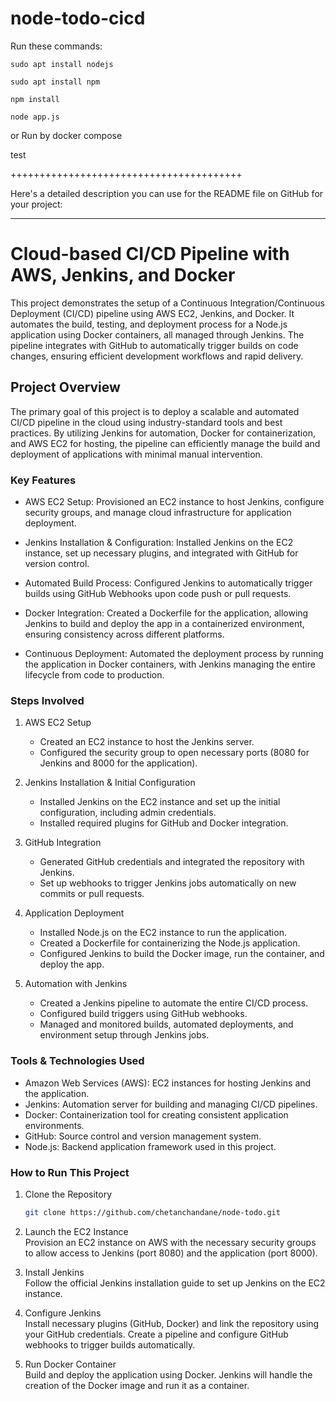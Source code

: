 # node-todo-cicd

Run these commands:


`sudo apt install nodejs`


`sudo apt install npm`


`npm install`

`node app.js`

or Run by docker compose

test

++++++++++++++++++++++++++++++++++++++++

Here's a detailed description you can use for the README file on GitHub for your project:

---

# Cloud-based CI/CD Pipeline with AWS, Jenkins, and Docker

This project demonstrates the setup of a Continuous Integration/Continuous Deployment (CI/CD) pipeline using AWS EC2, Jenkins, and Docker. It automates the build, testing, and deployment process for a Node.js application using Docker containers, all managed through Jenkins. The pipeline integrates with GitHub to automatically trigger builds on code changes, ensuring efficient development workflows and rapid delivery.

## Project Overview

The primary goal of this project is to deploy a scalable and automated CI/CD pipeline in the cloud using industry-standard tools and best practices. By utilizing Jenkins for automation, Docker for containerization, and AWS EC2 for hosting, the pipeline can efficiently manage the build and deployment of applications with minimal manual intervention.

### Key Features

- AWS EC2 Setup: Provisioned an EC2 instance to host Jenkins, configure security groups, and manage cloud infrastructure for application deployment.
  
- Jenkins Installation & Configuration: Installed Jenkins on the EC2 instance, set up necessary plugins, and integrated with GitHub for version control.

- Automated Build Process: Configured Jenkins to automatically trigger builds using GitHub Webhooks upon code push or pull requests.

- Docker Integration: Created a Dockerfile for the application, allowing Jenkins to build and deploy the app in a containerized environment, ensuring consistency across different platforms.

- Continuous Deployment: Automated the deployment process by running the application in Docker containers, with Jenkins managing the entire lifecycle from code to production.

### Steps Involved

1. AWS EC2 Setup  
   - Created an EC2 instance to host the Jenkins server.
   - Configured the security group to open necessary ports (8080 for Jenkins and 8000 for the application).

2. Jenkins Installation & Initial Configuration  
   - Installed Jenkins on the EC2 instance and set up the initial configuration, including admin credentials.
   - Installed required plugins for GitHub and Docker integration.

3. GitHub Integration  
   - Generated GitHub credentials and integrated the repository with Jenkins.
   - Set up webhooks to trigger Jenkins jobs automatically on new commits or pull requests.

4. Application Deployment  
   - Installed Node.js on the EC2 instance to run the application.
   - Created a Dockerfile for containerizing the Node.js application.
   - Configured Jenkins to build the Docker image, run the container, and deploy the app.

5. Automation with Jenkins  
   - Created a Jenkins pipeline to automate the entire CI/CD process.
   - Configured build triggers using GitHub webhooks.
   - Managed and monitored builds, automated deployments, and environment setup through Jenkins jobs.

### Tools & Technologies Used

- Amazon Web Services (AWS): EC2 instances for hosting Jenkins and the application.
- Jenkins: Automation server for building and managing CI/CD pipelines.
- Docker: Containerization tool for creating consistent application environments.
- GitHub: Source control and version management system.
- Node.js: Backend application framework used in this project.

### How to Run This Project

1. Clone the Repository
   ```bash
   git clone https://github.com/chetanchandane/node-todo.git
   ```
2. Launch the EC2 Instance  
   Provision an EC2 instance on AWS with the necessary security groups to allow access to Jenkins (port 8080) and the application (port 8000).

3. Install Jenkins  
   Follow the official Jenkins installation guide to set up Jenkins on the EC2 instance.

4. Configure Jenkins  
   Install necessary plugins (GitHub, Docker) and link the repository using your GitHub credentials. Create a pipeline and configure GitHub webhooks to trigger builds automatically.

5. Run Docker Container  
   Build and deploy the application using Docker. Jenkins will handle the creation of the Docker image and run it as a container.




